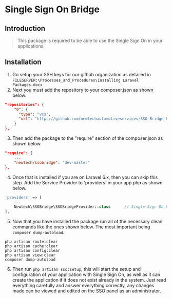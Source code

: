# Single Sign On Bridge

## Introduction

> This package is required to be able to use the Single Sign On in your applications.

## Installation
1) Go setup your SSH keys for our github organization as detailed in `FILESERVER:\Processes_and_Procedures\Installing Laravel Packages.docx`
2) Next you must add the repository to your composer.json as shown below.
```json
"repositories": {
    "0": {
      "type": "vcs",
      "url": "https://github.com/newtechautomotiveservices/SSO-Bridge-Package.git"
    }
},
```
3) Then add the package to the "require" section of the composer.json as shown below.
```json
"require": {
    ...
    "newtech/ssobridge": "dev-master"
},
```
4) Once that is installed if you are on Laravel 6.x, then you can skip this step. Add the Service Provider to 'providers' in your app.php as shown below.
```php
'providers' => [
	...
	Newtech\SSOBridge\SSOBridgeProvider::class		// Single Sign On Bridge
],
```
5) Now that you have installed the package run all of the necessary clean commands like the ones shown below. The most important being `composer dump-autoload`.
```shell
php artisan route:clear
php artisan cache:clear
php artisan config:clear
php artisan view:clear
composer dump-autoload
```
6) Then run `php artisan sso:setup`, this will start the setup and configuration of your application with Single Sign On, as well as it can create the application if it does not exist already in the system. Just read everything carefully and answer everything correctly, any changes made can be viewed and edited on the SSO panel as an administrator.
